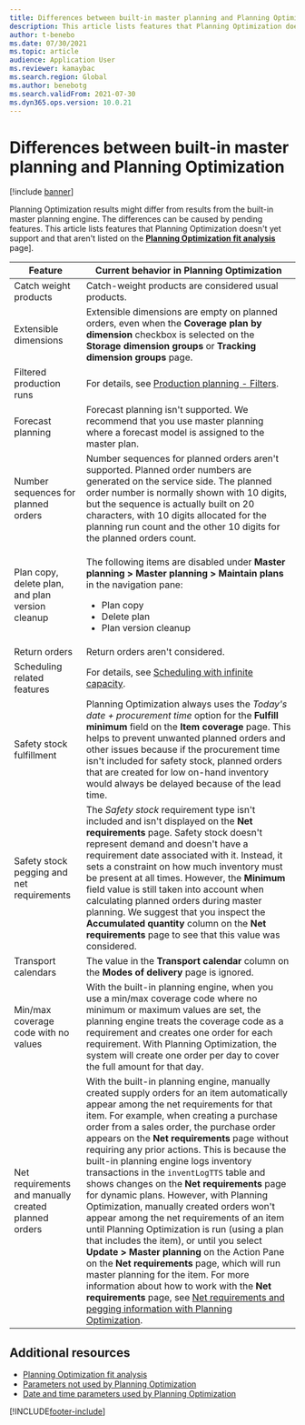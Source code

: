 ```yaml
---
title: Differences between built-in master planning and Planning Optimization
description: This article lists features that Planning Optimization doesn't yet support and that aren't listed on the Planning Optimization fit analysis page.
author: t-benebo
ms.date: 07/30/2021
ms.topic: article
audience: Application User
ms.reviewer: kamaybac
ms.search.region: Global
ms.author: benebotg
ms.search.validFrom: 2021-07-30
ms.dyn365.ops.version: 10.0.21
---
```


# Differences between built-in master planning and Planning Optimization

[!include [banner](../../includes/banner.md)]

Planning Optimization results might differ from results from the built-in master planning engine. The differences can be caused by pending features. This article lists features that Planning Optimization doesn't yet support and that aren't listed on the **[Planning Optimization fit analysis](planning-optimization-fit-analysis.md)** page].

| Feature | Current behavior in Planning Optimization |
|---|---|
| Catch weight products | Catch-weight products are considered usual products.|
| Extensible dimensions | Extensible dimensions are empty on planned orders, even when the **Coverage plan by dimension** checkbox is selected on the **Storage dimension groups** or **Tracking dimension groups** page. |
| Filtered production runs | For details, see [Production planning - Filters](production-planning.md#filters). |
| Forecast planning | Forecast planning isn't supported. We recommend that you use master planning where a forecast model is assigned to the master plan. |
| Number sequences for planned orders | Number sequences for planned orders aren't supported. Planned order numbers are generated on the service side. The planned order number is normally shown with 10 digits, but the sequence is actually built on 20 characters, with 10 digits allocated for the planning run count and the other 10 digits for the planned orders count. |
| Plan copy, delete plan, and plan version cleanup | <p>The following items are disabled under **Master planning \> Master planning \> Maintain plans** in the navigation pane:</p><ul><li>Plan copy</li><li>Delete plan</li><li>Plan version cleanup</li></ul> |
| Return orders | Return orders aren't considered. |
| Scheduling related features | For details, see [Scheduling with infinite capacity](infinite-capacity-planning.md#limitations). |
| Safety stock fulfillment | Planning Optimization always uses the *Today's date + procurement time* option for the **Fulfill minimum** field on the **Item coverage** page. This helps to prevent unwanted planned orders and other issues because if the procurement time isn't included for safety stock, planned orders that are created for low on-hand inventory would always be delayed because of the lead time. |
| Safety stock pegging and net requirements | The *Safety stock* requirement type isn't included and isn't displayed on the **Net requirements** page. Safety stock doesn't represent demand and doesn't have a requirement date associated with it. Instead, it sets a constraint on how much inventory must be present at all times. However, the **Minimum** field value is still taken into account when calculating planned orders during master planning. We suggest that you inspect the **Accumulated quantity** column on the **Net requirements** page to see that this value was considered. |
| Transport calendars | The value in the **Transport calendar** column on the **Modes of delivery** page is ignored. |
| Min/max coverage code with no values| With the built-in planning engine, when you use a min/max coverage code where no minimum or maximum values are set, the planning engine treats the coverage code as a requirement and creates one order for each requirement. With Planning Optimization, the system will create one order per day to cover the full amount for that day.  |
| Net requirements and manually created planned orders | With the built-in planning engine, manually created supply orders for an item automatically appear among the net requirements for that item. For example, when creating a purchase order from a sales order, the purchase order appears on the **Net requirements** page without requiring any prior actions. This is because the built-in planning engine logs inventory transactions in the `inventLogTTS` table and shows changes on the **Net requirements** page for dynamic plans. However, with Planning Optimization, manually created orders won't appear among the net requirements of an item until Planning Optimization is run (using a plan that includes the item), or until you select **Update \> Master planning** on the Action Pane on the **Net requirements** page, which will run master planning for the item. For more information about how to work with the **Net requirements** page, see [Net requirements and pegging information with Planning Optimization](net-requirements.md). |

## Additional resources

- [Planning Optimization fit analysis](planning-optimization-fit-analysis.md)
- [Parameters not used by Planning Optimization](not-used-parameters.md)
- [Date and time parameters used by Planning Optimization](date-time-used.md)

[!INCLUDE[footer-include](../../../includes/footer-banner.md)]
